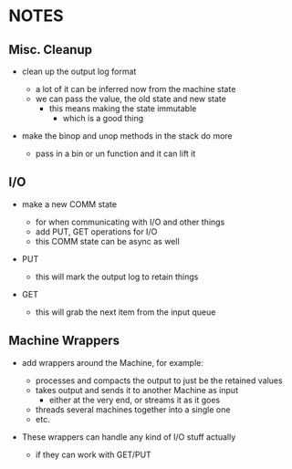 <!----------------------------------------------------------------------------->
# NOTES
<!----------------------------------------------------------------------------->

<!----------------------------------------------------------------------------->
## Misc. Cleanup
<!----------------------------------------------------------------------------->

- clean up the output log format
    - a lot of it can be inferred now from the machine state
    - we can pass the value, the old state and new state
        - this means making the state immutable
            - which is a good thing

- make the binop and unop methods in the stack do more
    - pass in a bin or un function and it can lift it

<!----------------------------------------------------------------------------->
## I/O 
<!----------------------------------------------------------------------------->

- make a new COMM state
    - for when communicating with I/O and other things
    - add PUT, GET operations for I/O
    - this COMM state can be async as well
    
- PUT
    - this will mark the output log to retain things 
- GET 
    - this will grab the next item from the input queue

<!----------------------------------------------------------------------------->
## Machine Wrappers
<!----------------------------------------------------------------------------->

- add wrappers around the Machine, for example:
    - processes and compacts the output to just be the retained values
    - takes output and sends it to another Machine as input
        - either at the very end, or streams it as it goes
    - threads several machines together into a single one
    - etc. 

- These wrappers can handle any kind of I/O stuff actually
    - if they can work with GET/PUT


<!----------------------------------------------------------------------------->
